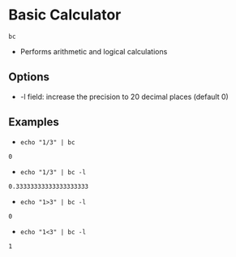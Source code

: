 # Basic Calculator

```
bc
```

- Performs arithmetic and logical calculations

## Options
- -l field: increase the precision to 20 decimal places (default 0)

## Examples
- `echo "1/3" | bc`
```
0
```
- `echo "1/3" | bc -l`
```
0.33333333333333333333
```
- `echo "1>3" | bc -l`
```
0
```
- `echo "1<3" | bc -l`
```
1
```
